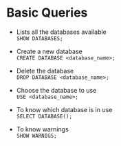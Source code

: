 # Basic Queries

- Lists all the databases available  
  `SHOW DATABASES;`

- Create a new database  
  `CREATE DATABASE <database_name>;`

- Delete the database  
  `DROP DATABASE <database_name>;`

- Choose the database to use  
  `USE <database_name>;`

- To know which database is in use  
  `SELECT DATABASE();`

- To know warnings  
  `SHOW WARNIGS;`
